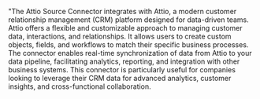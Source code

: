 "The Attio Source Connector integrates with Attio, a modern customer relationship management (CRM) platform designed for data-driven teams. Attio offers a flexible and customizable approach to managing customer data, interactions, and relationships. It allows users to create custom objects, fields, and workflows to match their specific business processes. The connector enables real-time synchronization of data from Attio to your data pipeline, facilitating analytics, reporting, and integration with other business systems. This connector is particularly useful for companies looking to leverage their CRM data for advanced analytics, customer insights, and cross-functional collaboration.